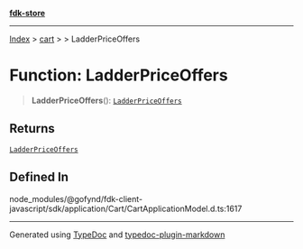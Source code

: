 [**fdk-store**](../../../README.md)
***

[Index](../../../API.md) > [cart](../../README.md) > [<internal>](../README.md) > LadderPriceOffers

# Function: LadderPriceOffers

> **LadderPriceOffers**(): [`LadderPriceOffers`](../type-aliases/type-alias.LadderPriceOffers.md)

## Returns

[`LadderPriceOffers`](../type-aliases/type-alias.LadderPriceOffers.md)

## Defined In

node\_modules/@gofynd/fdk-client-javascript/sdk/application/Cart/CartApplicationModel.d.ts:1617

***
Generated using [TypeDoc](https://typedoc.org/) and [typedoc-plugin-markdown](https://www.npmjs.com/package/typedoc-plugin-markdown)
